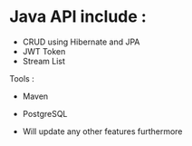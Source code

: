 # Java API include :
- CRUD using Hibernate and JPA
- JWT Token
- Stream List

Tools :
- Maven
- PostgreSQL


- Will update any other features furthermore
